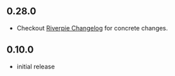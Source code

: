 ## 0.28.0

- Checkout [Riverpie Changelog](https://pub.dev/packages/riverpie/changelog) for concrete changes.

## 0.10.0

- initial release
